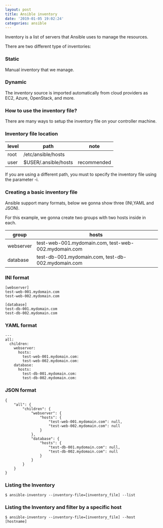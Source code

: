 ```yaml
---
layout: post
title: Ansible inventory
date: '2019-01-05 19:02:24'
categories: ansible
---
```


Inventory is a list of servers that Ansible uses to manage the resources.

There are two different type of inventories:

### Static

Manual inventory that we manage.

### Dynamic

The inventory source is imported automatically from cloud providers as EC2, Azure, OpenStack, and more.

### How to use the inventory file?

There are many ways to setup the inventory file on your controller machine.

### Inventory file location

| level | path | note |
| --- | --- | --- |
| root | /etc/ansible/hosts | |
| user | $USER/.ansible/hosts | recommended |

If you are using a different path, you must to specify the inventory file using the parameter -i.

### Creating a basic inventory file

Ansible support many formats, below we gonna show three (INI,YAML and JSON).

For this example, we gonna create two groups with two hosts inside in each.

| group | hosts |
| --- | --- |
| webserver | test-web-001.mydomain.com, test-web-002.mydomain.com |
| database | test-db-001.mydomain.com, test-db-002.mydomain.com |

### INI format

    [webserver]
    test-web-001.mydomain.com
    test-web-002.mydomain.com
     
    [database]
    test-db-001.mydomain.com
    test-db-002.mydomain.com

### YAML format

    ---
    all:
      children:
        webserver:
          hosts:
            test-web-001.mydomain.com:
            test-web-002.mydomain.com:
        database:
          hosts:
            test-db-001.mydomain.com:
            test-db-002.mydomain.com:

### JSON format

    {
        "all": {
            "children": {
                "webserver": {
                    "hosts": {
                        "test-web-001.mydomain.com": null,
                        "test-web-002.mydomain.com": null
                    }
                },
                "database": {
                    "hosts": {
                        "test-db-001.mydomain.com": null,
                        "test-db-002.mydomain.com": null
                    }
                }
            }
        }
    }

### Listing the Inventory

    $ ansible-inventory --inventory-file=[inventory_file] --list

### Listing the Inventory and filter by a specific host

    $ ansible-inventory --inventory-file=[inventory_file] --host [hostname]
